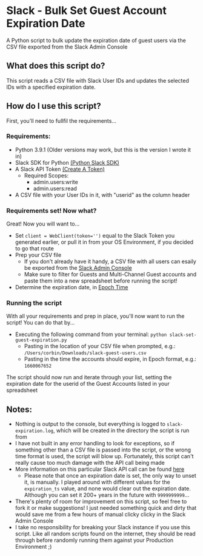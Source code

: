 # Slack - Bulk Set Guest Account Expiration Date
A Python script to bulk update the expiration date of guest users via the CSV file exported from the Slack Admin Console

## What does this script do? 
This script reads a CSV file with Slack User IDs and updates the selected IDs with a specified expiration date. 

## How do I use this script? 
First, you'll need to fullfil the requirements... 

### Requirements: 
- Python 3.9.1 (Older versions may work, but this is the version I wrote it in)
- Slack SDK for Python [(Python Slack SDK)](https://slack.dev/python-slack-sdk/)
- A Slack API Token [(Create A Token)](https://github.com/slackapi/python-slack-sdk/blob/main/tutorial/01-creating-the-slack-app.md)
    - Required Scopes: 
        - admin.users:write
        - admin.users:read
- A CSV file with your User IDs in it, with "userid" as the column header

 ### Requirements set! Now what? 
 Great! Now you will want to... 
 - Set ```client = WebClient(token='')``` equal to the Slack Token you generated earlier, or pull it in from your OS Environment, if you decided to go that route
 - Prep your CSV file 
     - If you don't already have it handy, a CSV file with all users can esaily be exported from the [Slack Admin Console](https://slack.com/admin)
     - Make sure to filter for Guests and Multi-Channel Guest accounts and paste them into a new spreadsheet before running the script!
 - Determine the expiration date, in [Epoch Time](https://www.epochconverter.com/)
 
 ### Running the script
 With all your requirements and prep in place, you'll now want to run the script! You can do that by...
 - Executing the following command from your terminal: ```python slack-set-guest-expiration.py```
     - Pasting in the location of your CSV file when prompted, e.g.: ```/Users/corbin/Downloads/slack-guest-users.csv```
     - Pasting in the time the accounts should expire, in Epoch format, e.g.: ```1660067652```    
     
 The script should now run and iterate through your list, setting the expiration date for the userid of the Guest Accounts listed in your spreadsheet    
 
 ## Notes:
 - Nothing is output to the console, but everything is logged to ```slack-expiration.log```, which will be created in the directory the script is run from
 - I have not built in any error handling to look for exceptions, so if something other than a CSV file is passed into the script, or the wrong time format is used, the script will blow up. Fortunately, this script can't really cause too much damage with the API call being made
 - More information on this particular Slack API call can be found [here](https://api.slack.com/methods/admin.users.setExpiration)
     - Please note that once an expiration date is set, the only way to unset it, is manually. I played around with different values for the ```expiration_ts``` value, and none would clear out the expiration date. Although you can set it 200+ years in the future with ```9999999999```...
 - There's plenty of room for improvement on this script, so feel free to fork it or make suggestions! I just needed something quick and dirty that would save me from a few hours of manual clicky clicky in the Slack Admin Console
 - I take no responsibility for breaking your Slack instance if you use this script. Like all random scripts found on the internet, they should be read through before randomly running them against your Production Environment ;)
